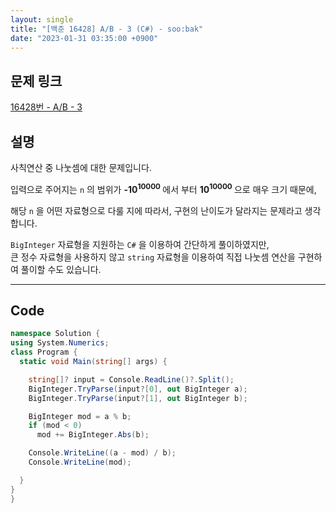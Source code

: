 ```yaml
---
layout: single
title: "[백준 16428] A/B - 3 (C#) - soo:bak"
date: "2023-01-31 03:35:00 +0900"
---
```


## 문제 링크
  [16428번 - A/B - 3](https://www.acmicpc.net/problem/16428)

## 설명
  사칙연산 중 나눗셈에 대한 문제입니다.

  입력으로 주어지는 `n` 의 범위가 <b> -10<sup>10000</sup> </b> 에서 부터 <b> 10<sup>10000</sup> </b> 으로 매우 크기 때문에, <br>

  해당 `n` 을 어떤 자료형으로 다룰 지에 따라서, 구현의 난이도가 달라지는 문제라고 생각합니다.

  `BigInteger` 자료형을 지원하는 `C#` 을 이용하여 간단하게 풀이하였지만,<br>
  큰 정수 자료형을 사용하지 않고 `string` 자료형을 이용하여 직접 나눗셈 연산을 구현하여 풀이할 수도 있습니다.

- - -

## Code
  ```c#
namespace Solution {
  using System.Numerics;
  class Program {
    static void Main(string[] args) {

      string[]? input = Console.ReadLine()?.Split();
      BigInteger.TryParse(input?[0], out BigInteger a);
      BigInteger.TryParse(input?[1], out BigInteger b);

      BigInteger mod = a % b;
      if (mod < 0)
        mod += BigInteger.Abs(b);

      Console.WriteLine((a - mod) / b);
      Console.WriteLine(mod);

    }
  }
}
  ```
